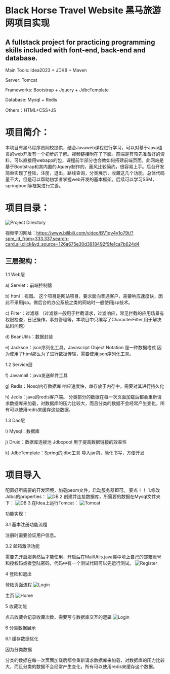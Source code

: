 # Black Horse Travel Website 黑马旅游网项目实现

## A fullstack project for practicing programming skills included with font-end, back-end and database.

Main Tools: Idea2023 + JDK8 + Maven

Server: Tomcat 

Frameworks: Bootstrap + Jquery + JdbcTemplate

Database: Mysql + Redis 

Others：HTML+CSS+JS

# 项目简介：
  本项目有黑马程序员网校提供，结合Javaweb课程进行学习，可以对基于Java语言的web开发有一个初步的了解。视频链接附在了下面。前端是有预先准备好的资料，可以直接用webapp的包，课程前半部分也会教如何搭建前端页面。此网站是基于Bootstrap和其内置的Jquery制作的，画风比较简约，很容易上手。后台开发简单实现了登陆，注册，退出，路线查询，分类展示，收藏这几个功能。总体代码量不大，但是可以帮助初学者掌握web开发的基本框架。后续可以学习SSM，springboot等框架进行完善。

# 项目目录：
 ![Project Directory](https://github.com/JasonZhang0305/githubimg/blob/main/img/projectd.jpeg)

视频学习网址：https://www.bilibili.com/video/BV1qv4y1o79t/?spm_id_from=333.337.search-card.all.click&vd_source=126a675e30d3918492f9fe1ca7b624d4

## 三层架构：
1.1 Web层

a) Servlet：前端控制器

b) html：视图。 这个项目是网站项目，要求面向普通客户，需要响应速度快，因此不采用jsp。做后台的办公系统之类的网站时一般使用jsp技术。

c) Filter：过滤器 （过滤器一般用于拦截请求，过滤响应，常见拦截的应用场景有权限检查，日记操作，事务管理等。本项目中只编写了CharacterFilter,用于解决乱码问题）

d) BeanUtils：数据封装

e) Jackson：json序列化工具。Javascript Object Notation 是一种数据格式 因为使用了html那么为了进行数据传输，需要使用json序列化工具。


1.2 Service层

f) Javamail：java发送邮件工具

g) Redis：Nosql内存数据库 响应速度快，单存放于内存中，需要对其进行持久化

h) Jedis：java的redis客户端。 分类部分的数据在每一次页面加载后都会重新请求数据库来加载，对数据库的压力比较大，而且分类的数据不会经常产生变化，所有可以使用redis来缓存这些数据。


1.3 Dao层

i) Mysql：数据库

j) Druid：数据库连接池 Jdbcpool 用于提高数据链接的效率性

k) JdbcTemplate：Spring的jdbc工具 导入jar包，简化书写，方便开发

# 项目导入
配置好所需要的开发环境，加载peom文件，启动服务器即可。
要点！！
1.修改Jdbc的properties：
![DB](https://github.com/JasonZhang0305/githubimg/blob/main/img/properties.jpeg)
2.创建并连接数据库，所需要的数据在Mysql文件夹下：
 ![DB](https://github.com/JasonZhang0305/githubimg/blob/main/img/database.jpeg)
3.在Idea上运行Tomcat：
 ![Tomcat](https://github.com/JasonZhang0305/githubimg/blob/main/img/tomcat.jpeg)


功能实现：

3.1 基本注册功能流程

 注册时需要验证用户信息。

 3.2 邮箱激活功能

 需要先开启服务然后才能使用，开启后在MailUtils.java类中填上自己的邮箱账号和授权码或者登陆密码，代码中有一个测试代码可以先运行测试。 
 ![Register](https://github.com/JasonZhang0305/githubimg/blob/main/img/register.png)


4 登陆和退出

登陆页面流程
![Login](https://github.com/JasonZhang0305/githubimg/blob/main/img/login.png)

主页
![Home](https://github.com/JasonZhang0305/githubimg/blob/main/img/home.jpeg)

5 收藏功能

点击收藏会记录收藏次数，需要写与数据库交互的逻辑
![Login](https://github.com/JasonZhang0305/githubimg/blob/main/img/collections.jpeg)

 
6 分类数据展示

 6.1 缓存数据优化

因为分类数据

分类的数据在每一次页面加载后都会重新请求数据库来加载，对数据库的压力比较大，而且分类的数据不会经常产生变化，所有可以使用redis来缓存这个数据。
